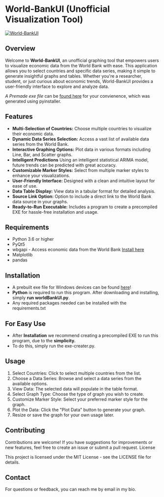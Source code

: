 # World-BankUI (Unofficial Visualization Tool)

[![World-BankUI](https://www.cmia.net/wp-content/uploads/2018/05/The_World_Bank_logo.svg_.png)](https://www.cmia.net/wp-content/uploads/2018/05/The_World_Bank_logo.svg_.png)

## Overview

Welcome to **World-BankUI**, an unofficial graphing tool that empowers users to visualize economic data from the World Bank with ease. This application allows you to select countries and specific data series, making it simple to generate insightful graphs and tables. Whether you're a researcher, student, or just curious about economic trends, World-BankUI provides a user-friendly interface to explore and analyze data.

*A Premade exe file* can be [found here](https://drive.google.com/drive/folders/119F9duYFAhaatgnTi0o0Dz9NLDD5YtNC?usp=sharing) for your convienence, which was generated using pyinstaller.

## Features

- **Multi-Selection of Countries:** Choose multiple countries to visualize their economic data.
- **Dynamic Data Series Selection:** Access a vast list of available data series from the World Bank.
- **Interactive Graphing Options:** Plot data in various formats including Line, Bar, and Scatter graphs.
- **Intelligent Predictions** Using an intelligent statistical ARIMA model, future trends can be predicted with great accuracy.
- **Customizable Marker Styles:** Select from multiple marker styles to enhance your visualizations.
- **User-Friendly Interface:** Designed with a clean and intuitive layout for ease of use.
- **Data Table Display:** View data in a tabular format for detailed analysis.
- **Source Link Option:** Option to include a direct link to the World Bank data source in your graphs.
- **Ready-to-Run Executable:** Includes a program to create a precompiled EXE for hassle-free installation and usage.

## Requirements

- Python 3.6 or higher
- PyQt5
- wbgapi - Access economic data from the World Bank [Install here](https://pypi.org/project/wbgapi/)
- Matplotlib
- pandas

## Installation 
 - A prebuilt exe file for Windows devices can be found [here](https://drive.google.com/drive/folders/119F9duYFAhaatgnTi0o0Dz9NLDD5YtNC?usp=sharing)!
 - **Python** is required to run this program. After downloading and installing, simply **run worldBankUI.py**.
 - Any required packages needed can be installed with the requirements.txt

## For Easy Use
 - After **Installation** we recommend creating a precompiled EXE to run this program, due to the **simplicity.**
 - To do this, simply run the exe-creater.py.

## Usage
1. Select Countries: Click to select multiple countries from the list.
2. Choose a Data Series: Browse and select a data series from the available options.
3. View Data: The selected data will populate in the table format.
4. Select Graph Type: Choose the type of graph you wish to create.
5. Customize Marker Style: Select your preferred marker style for the graph.
6. Plot the Data: Click the "Plot Data" button to generate your graph.
7. Resize or save the graph for your own usage later.

## Contributing

Contributions are welcome! If you have suggestions for improvements or new features, feel free to create an issue or submit a pull request.
License

This project is licensed under the MIT License - see the LICENSE file for details.

## Contact

For questions or feedback, you can reach me by email in my bio.
